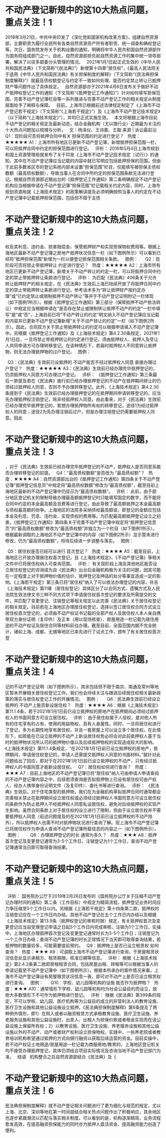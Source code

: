 # 不动产登记新规中的这10大热点问题，重点关注！1

2018年3月21日，中共中央印发了《深化党和国家机构改革方案》，组建自然资源部，主要职责为履行全民所有各类自然资源资产所有者职责、统一调查和确权登记等。次日，国务院发布关于机构设置的通知，明确将中华人民共和国自然资源部作为国务院组成部门之一。自此，自然资源部担负起自然资源工作的集中统一领导部署，解决了以往多部委分头管理的情况。
 
2021年1月1日起正式生效的《中华人民共和国民法典》（下文简称“《民法典》”）新增第十四章“居住权”，《最高人民法院关于适用《中华人民共和国民法典》有关担保制度的解释》（下文简称“《民法典担保制度解释》”）就最高债权额登记与约定不一致如何处理、能否约定禁止转让已抵押财产等问题作出了具体规定。
 
自然资源部亦于2021年4月6日发布关于做好不动产抵押权登记工作的通知（下文简称“《抵押登记工作通知》”）针对如何填写担保范围、完善不动产登记簿栏目等一系列推进与完善不动产登记工作的相关规定从制度层面给予了阐释与保障。
 
目前，上海市已根据前述法律规定制定了《上海市不动产登记若干规定》（下文简称“《上海若干规定》”）及《上海市不动产登记技术规定》（以下简称“《上海技术规定》”），并均已正式实施生效。
 
本文将根据上海市目前不动产登记的相关规定及最新动态，结合金融机构（尤以银行业）近期最为关注的十大热点问题加以梳理与分析。
 
文｜杨泽仪、王诗嘉、王靓
来源 | 诉讼最前沿
 
Q1：现阶段可否将抵押合同中有关
担保范围的约定进行登记？
 
热度：★★★★★
A1：上海市所有地区已更新不动产登记簿，新增抵押担保范围一栏，可以将抵押合同中约定的担保范围进行登记。
 
评析：
2016年5月4日上海市规划和国土资源管理局就发布了关于印发《上海市不动产登记技术规定（试行）》的通知，其中在不动产登记簿应当记载的内容中就已写明应包括抵押担保的范围。但由于此前多数省区市的登记系统内部未设置“担保范围”栏目，仅能填写被担保主债权数额（最高债权数额），导致当事人在合同中所约定的担保范围条款无法进行登记。根据自然资源部近期出台的《抵押登记工作通知》第二条明确规定不动产登记机构应当根据申请在不动产登记簿“担保范围”栏记载相关约定内容，同时，上海市规划资源局就《上海技术规定》的政策解读提及必须明确按照当事人的约定在不动产登记簿中记载抵押担保范围，包括但不限于主债

# 不动产登记新规中的这10大热点问题，重点关注！2

权及其利息、违约金、损害赔偿金、保管抵押财产和实现担保物权费用等。根据上海地区最新不动产登记簿之房地产抵押状况信息一栏（如下图例所示）可以看到已经将“抵押担保范围”新增为一栏以便登记担保范围相关条款。
 
图例： 
 
 
Q2：现阶段可否将禁止带抵押转让
约定进行登记？
 
热度：★★★★★
A2：上海市所有地区已更新不动产登记簿，新增关于不动产转让的约定一栏，可以将抵押合同中约定的禁止带抵押转让条款进行登记。
 
评析：
为匹配《民法典》406条关于允许转让抵押财产的相关规定，在《民法典》生效后上海已陆续开放了将抵押合同中约定的禁止带抵押转让条款进行登记，参考话术多为“转让抵押财产按约定办理”或“已约定禁止或限制抵押不动产转让”等并于不动产登记证明附记一栏体现（如下图例1所示）。根据《抵押登记工作通知》第三部分（保障抵押不动产依法转让）中规定应当根据申请在“是否存在禁止或限制转让抵押不动产的约定”一栏中填写“是”或“否”，上海目前已将“不动产转让的约定”明文纳入不动产登记簿应当记载的内容并已更新不动产登记簿新增“关于不动产转让的约定”一栏（如下图例2所示）。因此，合同双方关于禁止带抵押转让的约定可以根据申请填入不动产登记簿中。另根据《抵押登记工作通知》及《上海技术规定》第4.2.30条规定，2021年1月1日后，一旦将禁止带抵押转让的约定进行登记，须由抵押权人、抵押人及受让人共同申请方可办理转移登记。在该种情形下，若届时抵押权人不同意转让抵押物，则无法办理抵押物的过户登记。
 
图例： 
 
 

 
Q3：《民法典》生效前已设抵押的
不动产能否不经过抵押权人同意
直接办理过户登记？
 
热度：★★★★★
A3：《民法典》生效前已经办理完毕抵押登记的，仍须抵押权人同意方可办理过户登记。
 
评析：
《抵押登记工作通知》第三条最后一款提及若在《民法典》施行前已经办理抵押登记的不动产在抵押期间转让的仍须经过抵押权人同意，否则不予办理转移登记。此外，《上海技术规定》第4.2.30条提到于《民法典》生效前已经办理抵押登记的在抵押期间申请转移登记的，应当先办理抵押权注销登记，除非经抵押权人同意。由此看来，对于《民法典》生效前已经办理完毕抵押登记的，若想办理抵押物所有权的转移登记，途径1为经过抵押权人的同意；途径2为先办理注销后过户，但是办理注销登记仍需要抵押权人同意。因此

# 不动产登记新规中的这10大热点问题，重点关注！3

，对于《民法典》生效前已经办理完毕抵押登记的不动产，抵押权人是否同意系能否办理转移登记的前提。
 
Q4：“最高债权数额”是否改为
“最高债权额”？
 
热度：★★★★
A4：自然资源部出台的《抵押登记工作通知》第四条关于不动产登记簿“抵押登记信息页”中规定将“最高债权数额”修改为“最高债权额”，截至目前上海地区最新的不动产登记簿中仍显示为“最高债权数额”。
 
评析：
此前，由于部分地区登记机关的限制导致办理最高额抵押登记时只能填写固定的数字，而不能将合同中约定的本金最高额及息费等进行登记，由此导致了最高额抵押之本金最高额与债权最高额的纷争。上海地区的法院多采纳债权最高额说，即登记的金额应包括本金及利息、罚息、违约金、实现债权的费用等。为匹配最高额抵押登记设立之初衷，《抵押登记工作通知》第四条关于完善不动产登记簿中规定将“抵押登记信息页”的“最高债权数额”修改为“最高债权额”并独立为一个栏目（如下图例1所示）。根据最新调取的上海地区不动产登记簿中的内容（如下图例2所示）显示暂未进行修改，仍为“最高债权数额”，将待后续进一步调整与落实。
 
图例： 
 

 
Q5：居住权是否已经可以进行
首次登记？
 
热度：★★★★
A5：截至目前，上海地区已开放办理居住权首次登记，且《上海技术规定》、《不动产登记簿》等相关文件中已将居住权纳入可查询范围。
 
评析：
有关现阶段上海及其他地区能否设立居住权登记的咨询成为自《民法典》出台后金融机构极为关注的问题，因其可能在一定程度上对于抵押物价值的估价、抵押登记及押品的处分等事宜造成一定的影响。《上海若干规定》第三条已将“居住权”纳入了可以依法办理登记的内容，并且《上海技术规定》第11章（居住权登记）具体区分了以合同方式、遗嘱方式及人民法院生效法律文书三种不同方式项下申请居住权首次登记的要求及所需提交的文件，并匹配了变更登记、注销登记等相关规定以此完善《民法典》关于居住权登记的相关规定。目前若在上海地区办理居住权登记，选择以签订居住权合同方式设立居住权首次登记的，必须由不动产权证书记载的全部产权人及居住权人本人亲自携带双方身份证明（复印件）及正本（用以现场核查）、房屋用途一栏记载为居住用途的不动产权证及居住合同等材料前往办理。截至目前，全国范围内据不完全统计，诸如上海、成都、无锡等地区已率先进行了试点工作，颁布了有关居住权首次登

# 不动产登记新规中的这10大热点问题，重点关注！4

记的不动产登记证明（如下图例所示）。其余包括但不限于南京、南通及常州等地区暂未开展相关居住权登记工作。我们也会持续关注与跟进后续居住权相关最新政策的落实与居住权登记工作的开展情况。
 
图例： 
 
 
Q6：民法典生效前已经设立抵押的
不动产上能否新设居住权？
 
热度：★★★★
A6：根据《上海技术规定》第11.1.4条，若于2021年1月1日前已设立抵押权的房地产在抵押期间必须经过抵押权人的书面同意方可设立居住权。
 
评析：
由于居住权属于人役权，是对他人所有的住宅享有的占有、使用的用益物权，具有人身属性。同时，一旦将居住权进行了登记，多为长期性地享有居住权，并且一套房屋上可以设立多个居住权。在此情形下，如若能在已设立抵押的不动产上新设居住权势必将会对此前抵押权人基于当时的抵押物状况所认可的抵押物价值以及后续抵押物权的实现造成较大的影响。《上海技术规定》第11.1.4条规定，“在2021年1月1日前已设立抵押权的房地产，抵押期间，申请居住权登记的，申请人还需提交抵押权人同意的书面材料。”就针对此问题给出了回应，即对于在2021年1月1日前已设立抵押权的不动产，只有经过抵押权人的书面同意才能新设居住权。
 
Q7：居住权如何进行查询？
 
热度：★★★
A7：目前上海地区的不动产登记簿已将“居住权”纳入可由申请人申请查阅的不动产登记簿内容之中，后续若须查询是否拟抵押物上已设有居住权可由产权人、经办人携带身份证明文件（及复印件）、委托书等进行查询。
 
评析：
《民法典》生效后，对于住宅类型的抵押物，我们在为金融机构草拟抵押合同时通常都会完善相关禁止在抵押期间设立居住权或必须经过抵押权人书面同意方可设立居住权的条款作为防止抵押人不经抵押权人同意私设居住权，避免对后续抵押权的实现产生影响。虽然合同条款上对于居住权的设立进行了限制，但由于设立居住权并不需要抵押权人同意（前述问题提及的在2021年1月1日前已设立抵押权的不动产除外），所以抵押权人也需不时对抵押物状况进行查询了解。现上海市不动产登记簿已将居住权作为申请人查询不动产登记簿所载信息的内容之一（如下图例所示）。
 
图例： 
 
 
 
Q8：办理抵押登记的时长
通常为多久？
 
热度：★★★
A8：抵押首次登记及变更登记通常为3-5个工作日，注销登记为1个工作日，查询不动产登记簿通常当日即可取得查询结果。


# 不动产登记新规中的这10大热点问题，重点关注！5

 
评析：
国务院办公厅于2019年2月26日发布的《国务院办公厅关于压缩不动产登记办理时间的通知》第二条（工作目标）中规定为精简流程，抵押登记业务时间应力争压缩至5个工作日以内。另根据《上海若干规定》第十四条第二款，抵押权的注销登记应在一个工作日内办结，其他不动产登记在五个工作日内办结以及根据《上海技术规定》第13.9条（抵押权登记的审核时限）规定，有关抵押权首次及变更登记应当自受理登记申请之日起5个工作日内完成审核，注销为1个工作日。实操中，上海地区办理抵押首次登记及变更登记通常时长为3-5个工作日；注销登记为一个工作日办结；查询不动产登记簿的时长正常情况下当天即可取得查询结果，若抵押物的数量较多，可能需要提前预约。
 
Q9：抵押物上是否已设立租赁权
如何查询？
 
热度：★★★
A9：可调取上海市不动产登记簿进行查询，于房屋租赁状况信息处显示承租方、租赁期限、核准日期等信息。
 
评析：
根据《上海技术规定》第2.4.2条第二款即房租租赁合同，包括房屋出租、转租等可以根据当事人的申请记载至不动产登记簿中（如下图例所示）。根据本所承办的案件情况来看，上海市不动产登记簿设有房屋租赁状况信息一表，即可对不动产上是否已设立租赁权进行查询。
 
图例： 
 
 
Q10：学校、幼儿园等机构的设施
能否作为抵押物？
 
热度：★★★
A10：通常情形下学校、幼儿园等机构均为社会公益目的而设立，故绝大多数情形下不可作为抵押物进行登记。
 
评析：
根据《民法典》第399条的规定，不可以学校、幼儿园、医疗机构等为公益目的成立的非营利法人的教育设施、医疗卫生设施和其他公益设施设立抵押。《民法典担保制度解释》第6条提及了两种例外情形，即1）在购入或者以融资租赁方式承租教育设施、医疗卫生设施、养老服务设施和其他公益设施时，出卖人、出租人为担保价款或者租金实现而在该公益设施上保留所有权；2）以教育设施、医疗卫生设施、养老服务设施和其他公益设施以外的不动产、动产或者财产权利设立担保物权。实践中，一些养老院或者教育培训机构希望通过抵押的方式向银行融资以获取后续运营的资金。目前实操中，若不动产权证土地用途/房屋用途一栏记载为商服用地/教育的，上海地区登记机关均不接受办理抵押登记，具体仍须结合项目实际情况及咨询当地不动产登记部门为准。
 
结语
 
机构整合之后自然资源部结合《民法典》及《

# 不动产登记新规中的这10大热点问题，重点关注！6

民法典担保制度解释》就不动产登记相关问题进行了更为细化与规范的规定，尤以上海、北京、深圳等地在第一时间就结合相关热点问题作出了积极响应，其余地区也逐步紧跟潮流以匹配与落实相关制度。可以看到的是，机构逐渐精简，业务流程愈发高效，在提高融资担保能力的同时亦为抵押人盘活资金、提高融资能力创造了便利。
 


